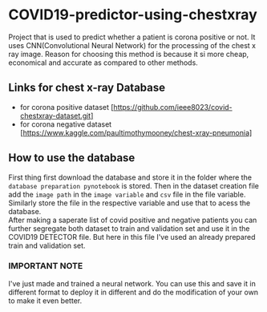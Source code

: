 # COVID19-predictor-using-chestxray
Project that is used to predict whether a patient is corona positive or not.
It uses CNN(Convolutional Neural Network) for the processing of the chest x ray image. Reason for choosing this method is because it si more cheap, economical and accurate as compared to other methods.
## Links for chest x-ray Database
- for corona positive dataset [https://github.com/ieee8023/covid-chestxray-dataset.git] <br />
- for corona negative dataset [https://www.kaggle.com/paultimothymooney/chest-xray-pneumonia]
## How to use the database
First thing first download the database and store it in the folder where the `database preparation pynotebook` is stored. Then in the dataset creation file add the `image path` in the `image variable` and `csv` file in the file variable.<br />
Similarly store the file in the respective variable and use that to acess the database.<br />
After making a saperate list of covid positive and negative patients you can further segregate both dataset to train and validation set and use it in the COVID19 DETECTOR file. But here in this file I've used an already prepared train and validation set. 
### **IMPORTANT NOTE**
I've just made and trained a neural network. You can use this and save it in different format to deploy it in different and do the modification of your own to make it even better.
